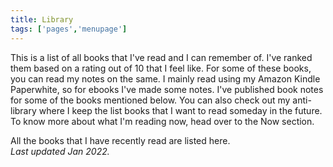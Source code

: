 ```yaml
---
title: Library
tags: ['pages','menupage']
---
```


This is a list of all books that I've read and I can remember of. I've ranked them based on a rating out of 10 that I feel like. For some of these books, you can read my notes on the same. I mainly read using my Amazon Kindle Paperwhite, so for ebooks I've made some notes. I've published book notes for some of the books mentioned below. You can also check out my anti-library where I keep the list books that I want to read someday in the future. To know more about what I'm reading now, head over to the Now section.


All the books that I have recently read are listed here.<br>
<i>Last updated Jan 2022.</i>

